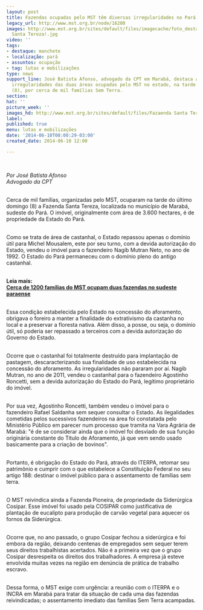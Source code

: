 ```yaml
---
layout: post
title: Fazendas ocupadas pelo MST têm diversas irregularidades no Pará
legacy_url: http://www.mst.org.br/node/16200
images: http://www.mst.org.br/sites/default/files/imagecache/foto_destaque/Fazaenda
  Santa Tereza!.jpg
video: ''
tags:
- destaque: manchete
- localização: pará
- assuntos: ocupação
- tag: lutas e mobilizações
type: news
support_line: José Batista Afonso, advogado da CPT em Marabá, destaca as principais
  irregularidades das duas áreas ocupadas pelo MST no estado, na tarde do último domingo
  (8), por cerca de mil famílias Sem Terra.
section: 
hat: ''
picture_week: ''
images_hd: http://www.mst.org.br/sites/default/files/Fazaenda Santa Tereza!.jpg
label: 
published: true
menu: lutas e mobilizações
date: '2014-06-10T08:00:29-03:00'
created_date: 2014-06-10 12:00

---
```

<p>&nbsp;</p><p><em>Por José Batista Afonso<br>Advogado da CPT</em></p><p><br>Cerca de mil famílias, organizadas pelo MST, ocuparam na tarde do último domingo (8) a Fazenda Santa Tereza, localizada no município de Marabá, sudeste do Pará. O imóvel, originalmente com área de 3.600 hectares, é de propriedade da Estado do Pará.&nbsp;</p><p><br>Como se trata de área de castanhal, o Estado repassou apenas o domínio útil para Michel Mousalem, este por seu turno, com a devida autorização do Estado, vendeu o imóvel para o fazendeiro Nagib Mutran Neto, no ano de 1992. O Estado do Pará permaneceu com o domínio pleno do antigo castanhal.</p><p><br><strong>Leia mais:<br><a href="http://www.mst.org.br/node/16191">Cerca de 1200 famílias do MST ocupam duas fazendas no sudeste paraense</a></strong></p><p><br>Essa condição estabelecida pelo Estado na concessão do aforamento, obrigava o foreiro a manter a finalidade do extrativismo da castanha no local e a preservar a floresta nativa. Além disso, a posse, ou seja, o domínio útil, só poderia ser repassado a terceiros com a devida autorização do Governo do Estado.&nbsp;</p><p><br>Ocorre que o castanhal foi totalmente destruído para implantação de pastagem, descaracterizando sua finalidade de uso estabelecida na concessão do aforamento. As irregularidades não pararam por aí. Nagib Mutran, no ano de 2011, vendeu o castanhal para o fazendeiro Agostinho Roncetti, sem a devida autorização do Estado do Pará, legítimo proprietário do imóvel. &nbsp;</p><p><br>Por sua vez, Agostinho Roncetti, também vendeu o imóvel para o fazendeiro Rafael Saldanha sem sequer consultar o Estado. As ilegalidades cometidas pelos sucessivos fazendeiros na área foi constatada pelo Ministério Público em parecer num processo que tramita na Vara Agrária de Marabá: "é de se considerar ainda que o imóvel foi desviado de sua função originária constante do Título de Aforamento, já que vem sendo usado basicamente para a criação de bovinos".</p><p><br>Portanto, é obrigação do Estado do Pará, através do ITERPA, retomar seu patrimônio e cumprir com o que estabelece a Constituição Federal no seu artigo 188: destinar o imóvel público para o assentamento de famílias sem terra.</p><p><br>O MST reivindica ainda a Fazenda Pioneira, de propriedade da Siderúrgica Cosipar. Esse imóvel foi usado pela COSIPAR como justificativa de plantação de eucalipto para produção de carvão vegetal para aquecer os fornos da Siderúrgica.&nbsp;</p><p><br>Ocorre que, no ano passado, o grupo Cosipar fechou a siderúrgica e foi embora da região, deixando centenas de empregados sem sequer terem seus direitos trabalhistas acertados. Não é a primeira vez que o grupo Cosipar desrespeita os direitos dos trabalhadores. A empresa já esteve envolvida muitas vezes na região em denúncia de prática de trabalho escravo.</p><p><br>Dessa forma, o MST exige com urgência: a reunião com o ITERPA e o INCRA em Marabá para tratar da situação de cada uma das fazendas reivindicadas; o assentamento imediato das famílias Sem Terra acampadas.</p><p>&nbsp;</p>
